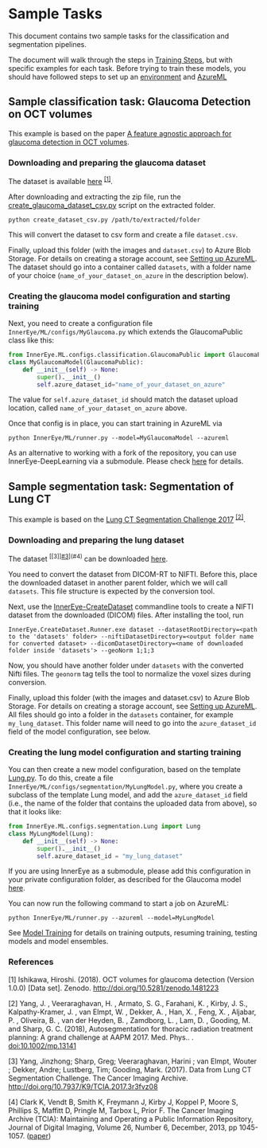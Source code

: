 # Sample Tasks

This document contains two sample tasks for the classification and segmentation pipelines.

The document will walk through the steps in [Training Steps](building_models.md), but with specific examples for each task.
Before trying to train these models, you should have followed steps to set up an [environment](environment.md) and [AzureML](setting_up_aml.md)

## Sample classification task: Glaucoma Detection on OCT volumes

This example is based on the paper [A feature agnostic approach for glaucoma detection in OCT volumes](https://arxiv.org/pdf/1807.04855v3.pdf).

### Downloading and preparing the glaucoma dataset

The dataset is available [here](https://zenodo.org/record/1481223#.Xs-ehzPiuM_) <sup>[[1]](#1)</sup>.

After downloading and extracting the zip file, run the [create_glaucoma_dataset_csv.py](https://github.com/microsoft/InnerEye-DeepLearning/blob/main/InnerEye/Scripts/create_glaucoma_dataset_csv.py)
 script on the extracted folder.

```shell
python create_dataset_csv.py /path/to/extracted/folder
```

This will convert the dataset to csv form and create a file `dataset.csv`.

Finally, upload this folder (with the images and `dataset.csv`) to Azure Blob Storage. For details on creating a storage account,
see [Setting up AzureML](setting_up_aml.md#step-4-create-a-storage-account-for-your-datasets). The dataset should go
into a container called `datasets`, with a folder name of your choice (`name_of_your_dataset_on_azure` in the
description below).

### Creating the glaucoma model configuration and starting training

Next, you need to create a configuration file `InnerEye/ML/configs/MyGlaucoma.py`
 which extends the GlaucomaPublic class like this:

```python
from InnerEye.ML.configs.classification.GlaucomaPublic import GlaucomaPublic
class MyGlaucomaModel(GlaucomaPublic):
    def __init__(self) -> None:
        super().__init__()
        self.azure_dataset_id="name_of_your_dataset_on_azure"
```

The value for `self.azure_dataset_id` should match the dataset upload location, called
`name_of_your_dataset_on_azure` above.

Once that config is in place, you can start training in AzureML via

```shell
python InnerEye/ML/runner.py --model=MyGlaucomaModel --azureml
```

As an alternative to working with a fork of the repository, you can use InnerEye-DeepLearning via a submodule.
Please check [here](innereye_as_submodule.md) for details.

## Sample segmentation task: Segmentation of Lung CT

This example is based on the [Lung CT Segmentation Challenge 2017](https://wiki.cancerimagingarchive.net/display/Public/Lung+CT+Segmentation+Challenge+2017) <sup>[[2]](#2)</sup>.

### Downloading and preparing the lung dataset

The dataset <sup>[[3]][#3]([4)](#4)</sup> can be downloaded [here](https://wiki.cancerimagingarchive.net/display/Public/Lung+CT+Segmentation+Challenge+2017#021ca3c9a0724b0d9df784f1699d35e2).

You need to convert the dataset from DICOM-RT to NIFTI. Before this, place the downloaded dataset in another
 parent folder, which we will call `datasets`. This file structure is expected by the conversion tool.

Next, use the
[InnerEye-CreateDataset](https://github.com/microsoft/InnerEye-createdataset) commandline tools to create a
NIFTI dataset from the downloaded (DICOM) files.
After installing the tool, run

```batch
InnerEye.CreateDataset.Runner.exe dataset --datasetRootDirectory=<path to the 'datasets' folder> --niftiDatasetDirectory=<output folder name for converted dataset> --dicomDatasetDirectory=<name of downloaded folder inside 'datasets'> --geoNorm 1;1;3
```

Now, you should have another folder under `datasets` with the converted Nifti files.
The `geonorm` tag tells the tool to normalize the voxel sizes during conversion.

Finally, upload this folder (with the images and dataset.csv) to Azure Blob Storage. For details on creating a storage account,
see [Setting up AzureML](setting_up_aml.md#step-4-create-a-storage-account-for-your-datasets). All files should go
into a folder in the `datasets` container, for example `my_lung_dataset`. This folder name will need to go into the
`azure_dataset_id` field of the model configuration, see below.

### Creating the lung model configuration and starting training

You can then create a new model configuration, based on the template
[Lung.py](../../../InnerEye/ML/configs/segmentation/Lung.py). To do this, create a file
`InnerEye/ML/configs/segmentation/MyLungModel.py`, where you create a subclass of the template Lung model, and
add the `azure_dataset_id` field (i.e., the name of the folder that contains the uploaded data from above),
so that it looks like:

```python
from InnerEye.ML.configs.segmentation.Lung import Lung
class MyLungModel(Lung):
    def __init__(self) -> None:
        super().__init__()
        self.azure_dataset_id = "my_lung_dataset"
```

If you are using InnerEye as a submodule, please add this configuration in your private configuration folder,
as described for the Glaucoma model [here](innereye_as_submodule.md).

You can now run the following command to start a job on AzureML:

```shell
python InnerEye/ML/runner.py --azureml --model=MyLungModel
```

See [Model Training](building_models.md) for details on training outputs, resuming training, testing models and model ensembles.

### References

<a id="1">[1]</a>
Ishikawa, Hiroshi. (2018). OCT volumes for glaucoma detection (Version 1.0.0) [Data set]. Zenodo. <http://doi.org/10.5281/zenodo.1481223>

<a id="2">[2]</a>
Yang, J. , Veeraraghavan, H. , Armato, S. G., Farahani, K. , Kirby, J. S., Kalpathy-Kramer, J. , van Elmpt, W. , Dekker, A. , Han, X. , Feng, X. , Aljabar, P. , Oliveira, B. , van der Heyden, B. , Zamdborg, L. , Lam, D. , Gooding, M. and Sharp, G. C. (2018),
Autosegmentation for thoracic radiation treatment planning: A grand challenge at AAPM 2017. Med. Phys.. . [doi:10.1002/mp.13141](https://doi.org/10.1002/mp.13141)

<a id="3">[3]</a>
Yang, Jinzhong; Sharp, Greg; Veeraraghavan, Harini ; van Elmpt, Wouter ; Dekker, Andre; Lustberg, Tim; Gooding, Mark. (2017).
Data from Lung CT Segmentation Challenge. The Cancer Imaging Archive. <http://doi.org/10.7937/K9/TCIA.2017.3r3fvz08>

<a id="4">[4]</a>
Clark K, Vendt B, Smith K, Freymann J, Kirby J, Koppel P, Moore S, Phillips S, Maffitt D, Pringle M, Tarbox L, Prior F.
The Cancer Imaging Archive (TCIA): Maintaining and Operating a Public Information Repository, Journal of Digital Imaging, Volume 26, Number 6, December, 2013, pp 1045-1057. ([paper](http://link.springer.com/article/10.1007%2Fs10278-013-9622-7))
